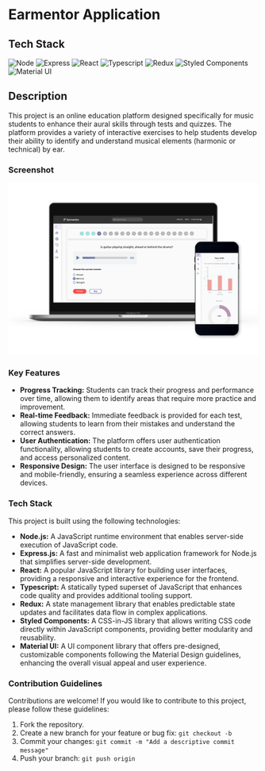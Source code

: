 # Earmentor Application

## Tech Stack

![Node](https://img.shields.io/badge/Node-%5E14.20.1-green) ![Express](https://img.shields.io/badge/Express-%5E4.17.1-green) ![React](https://img.shields.io/badge/React-%5E18.0.2-green) ![Typescript](https://img.shields.io/badge/Typescript-%5E4.3.5-green) ![Redux](https://img.shields.io/badge/Redux-%5E4.1.0-green) ![Styled Components](https://img.shields.io/badge/Styled_Components-%5E5.3.0-green) ![Material UI](https://img.shields.io/badge/Material_UI-%5E5.0.0-green)

## Description

This project is an online education platform designed specifically for music students to enhance their aural skills through tests and quizzes. The platform provides a variety of interactive exercises to help students develop their ability to identify and understand musical elements (harmonic or technical) by ear.

### Screenshot

![Screenshot 1](./screenshots/image-1.png)

### Key Features

- **Progress Tracking:** Students can track their progress and performance over time, allowing them to identify areas that require more practice and improvement.
- **Real-time Feedback:** Immediate feedback is provided for each test, allowing students to learn from their mistakes and understand the correct answers.
- **User Authentication:** The platform offers user authentication functionality, allowing students to create accounts, save their progress, and access personalized content.
- **Responsive Design:** The user interface is designed to be responsive and mobile-friendly, ensuring a seamless experience across different devices.

### Tech Stack

This project is built using the following technologies:

- **Node.js:** A JavaScript runtime environment that enables server-side execution of JavaScript code.
- **Express.js:** A fast and minimalist web application framework for Node.js that simplifies server-side development.
- **React:** A popular JavaScript library for building user interfaces, providing a responsive and interactive experience for the frontend.
- **Typescript:** A statically typed superset of JavaScript that enhances code quality and provides additional tooling support.
- **Redux:** A state management library that enables predictable state updates and facilitates data flow in complex applications.
- **Styled Components:** A CSS-in-JS library that allows writing CSS code directly within JavaScript components, providing better modularity and reusability.
- **Material UI:** A UI component library that offers pre-designed, customizable components following the Material Design guidelines, enhancing the overall visual appeal and user experience.


### Contribution Guidelines

Contributions are welcome! If you would like to contribute to this project, please follow these guidelines:

1. Fork the repository.
2. Create a new branch for your feature or bug fix: `git checkout -b`
3. Commit your changes: `git commit -m "Add a descriptive commit message"`
4. Push your branch: `git push origin`
